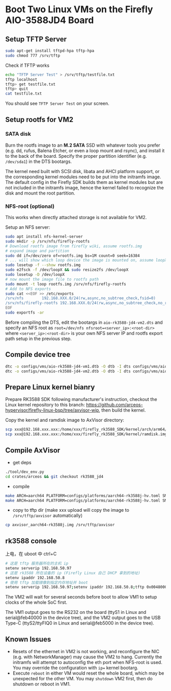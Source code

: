 # Boot Two Linux VMs on the Firefly AIO-3588JD4 Board

## Setup TFTP Server

```bash
sudo apt-get install tftpd-hpa tftp-hpa
sudo chmod 777 /srv/tftp
```

Check if TFTP works

```bash
echo "TFTP Server Test" > /srv/tftp/testfile.txt
tftp localhost
tftp> get testfile.txt
tftp> quit
cat testfile.txt
```

You should see `TFTP Server Test` on your screen.

## Setup rootfs for VM2

### SATA disk

Burn the rootfs image to an **M.2 SATA** SSD with whatever tools you prefer (e.g. dd, rufus, Balena Etcher, or even a loop mount and rsync), and install it to the back of the board. Specify the proper partition identifier (e.g. `/dev/sda1`) in the DTS bootargs.

The kernel need built with SCSI disk, libata and AHCI platform support, or the corresponding kernel modules need to be put into the initramfs image. The default config in the Firefly SDK builds them as kernel modules but are not included in the initramfs image, hence the kernel failed to recognize the disk and mount the root partition.

### NFS-root (optional)

This works when directly attached storage is not available for VM2.

Setup an NFS server:

```bash
sudo apt install nfs-kernel-server
sudo mkdir -p /srv/nfs/firefly-rootfs
# Download rootfs image from firefly wiki, assume rootfs.img
# expand image and partition
sudo dd if=/dev/zero of=rootfs.img bs=1M count=0 seek=16384
# ... will show which loop device the image is mounted on, assume loopX
sudo losetup -f --show rootfs.img
sudo e2fsck -f /dev/loopX && sudo resize2fs /dev/loopX
sudo losetup -D /dev/loopX
# now mount the image file to rootfs path
sudo mount -t loop rootfs.img /srv/nfs/firefly-rootfs
# Add to NFS exports
sudo cat <<EOF >> /etc/exports
/srv/nfs        192.168.XXX.0/24(rw,async,no_subtree_check,fsid=0)
/srv/nfs/firefly-rootfs 192.168.XXX.0/24(rw,async,no_subtree_check,no_root_squash)
EOF
sudo exportfs -ar
```

Before compiling the DTS, edit the bootargs in `aio-rk3588-jd4-vm2.dts` and specify an NFS root as `root=/dev/nfs nfsroot=<server_ip>:<root-dir>` where `<server_ip>:<root-dir>` is your own NFS server IP and rootfs export path setup in the previous step.

## Compile device tree

```bash
dtc -o configs/vms/aio-rk3588-jd4-vm1.dtb -O dtb -I dts configs/vms/aio-rk3588-jd4-vm1.dts
dtc -o configs/vms/aio-rk3588-jd4-vm2.dtb -O dtb -I dts configs/vms/aio-rk3588-jd4-vm2.dts
```

## Prepare Linux kernel bianry

Prepare RK3588 SDK following manufacturer's instruction, checkout the Linux kernel repository to this branch: https://github.com/arceos-hypervisor/firefly-linux-bsp/tree/axvisor-wip, then build the kernel.

Copy the kernel and ramdisk image to AxVisor directory:

```bash
scp xxx@192.168.xxx.xxx:/home/xxx/firefly_rk3588_SDK/kernel/arch/arm64/boot/Image configs/vms/Image.bin
scp xxx@192.168.xxx.xxx:/home/xxx/firefly_rk3588_SDK/kernel/ramdisk.img configs/vms/ramdisk.img
```

## Compile AxVisor

* get deps

```bash
./tool/dev_env.py
cd crates/arceos && git checkout rk3588_jd4
```

* compile

```bash
make ARCH=aarch64 PLATFORM=configs/platforms/aarch64-rk3588j-hv.toml SMP=4 defconfig
make ARCH=aarch64 PLATFORM=configs/platforms/aarch64-rk3588j-hv.toml SMP=4 VM_CONFIGS=configs/vms/linux-rk3588-aarch64-smp-vm1.toml:configs/vms/linux-rk3588-aarch64-smp-vm2.toml LOG=debug GICV3=y upload
```

* copy to tftp dir (make xxx upload will copy the image to `/srv/tftp/axvisor` automatically)

```bash
cp axvisor_aarch64-rk3588j.img /srv/tftp/axvisor
```

## rk3588 console

上电，在 uboot 中 ctrl+C

```bash
# 这是 tftp 服务器所在的主机 ip
setenv serverip 192.168.50.97
# 这是 rk3588 所在设备的 ip (Firefly Linux 自己 DHCP 拿到的地址)
setenv ipaddr 192.168.50.8
# 使用 tftp 加载镜像到指定内存地址并 boot
setenv serverip 192.168.50.97;setenv ipaddr 192.168.50.8;tftp 0x00480000 ${serverip}:axvisor;tftp 0x10000000 ${serverip}:rk3588_dtb.bin;bootm 0x00480000 - 0x10000000;
```

The VM2 will wait for several seconds before boot to allow VM1 to setup clocks of the whole SoC first.

The VM1 output goes to the RS232 on the board (ttyS1 in Linux and serial@feb40000 in the device tree), and the VM2 output goes to the USB Type-C (ttyS2/ttyFIQ0 in Linux and serial@feb5000 in the device tree).

## Known Issues

* Resets of the ethernet in VM2 is not working, and reconfigure the NIC (e.g. with NetworkManager) may cause the VM2 to hang. Currently the initramfs will attempt to autoconfig the eth port when NFS-root is used. You may override the configuration with `ip=` kernel bootarg.
* Execute `reboot` in either VM would reset the whole board, which may be unexpected for the other VM. You may `shutdown` VM2 first, then do shutdown or reboot in VM1.
